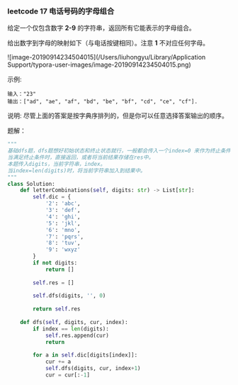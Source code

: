 ### leetcode 17 电话号码的字母组合

给定一个仅包含数字 **2-9** 的字符串，返回所有它能表示的字母组合。

给出数字到字母的映射如下（与电话按键相同）。注意 **1** 不对应任何字母。

![image-20190914234504015](/Users/liuhongyu/Library/Application Support/typora-user-images/image-20190914234504015.png)

示例:

~~~
输入："23"
输出：["ad", "ae", "af", "bd", "be", "bf", "cd", "ce", "cf"].
~~~

说明:
尽管上面的答案是按字典序排列的，但是你可以任意选择答案输出的顺序。

题解：

~~~python
"""
基础dfs题，dfs题想好初始状态和终止状态就行，一般都会传入一个index=0 来作为终止条件。另外注意回朔。
当满足终止条件时，直接返回，或者将当前结果存储在res中。
本题传入digits，当前字符串，index。
当index=len(digits)时，将当前字符串加入到结果中。
"""
class Solution:
    def letterCombinations(self, digits: str) -> List[str]:
        self.dic = {
            '2': 'abc',
            '3': 'def',
            '4': 'ghi',
            '5': 'jkl',
            '6': 'mno',
            '7': 'pqrs',
            '8': 'tuv',
            '9': 'wxyz'
        }
        if not digits:
            return []
        
        self.res = []
        
        self.dfs(digits, '', 0)
        
        return self.res
    
    def dfs(self, digits, cur, index):
        if index == len(digits):
            self.res.append(cur)
            return 
        
        for a in self.dic[digits[index]]:
            cur += a
            self.dfs(digits, cur, index+1)
            cur = cur[:-1]
~~~



